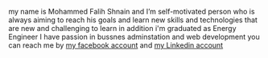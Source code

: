 my name is Mohammed Falih Shnain and I’m self-motivated person who is always
aiming to reach his goals and learn new skills and technologies
that are new and challenging to learn 
in addition i'm graduated as Energy Engineer 
I have passion in bussnes adminstation and web development 
 you can reach me by [my facebook account](https://www.facebook.com/mofalih64) and [my Linkedin account](https://www.linkedin.com/in/mofalih64)
  



